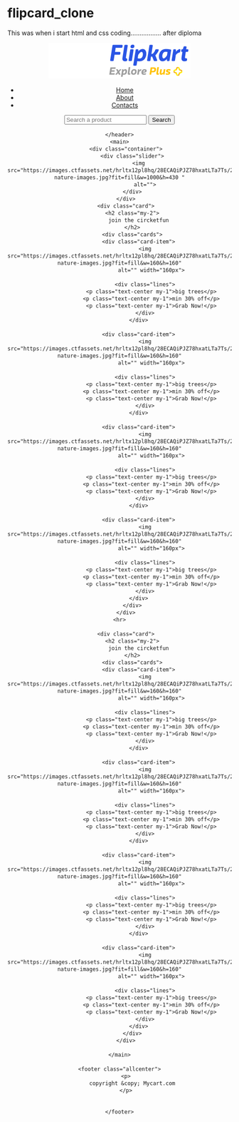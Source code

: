 # flipcard_clone
This was when i start html and  css coding................. after diploma
<!DOCTYPE html>
<html lang="en">

<head>
    <meta charset="UTF-8">
    <meta http-equiv="X-UA-Compatible" content="IE=edge">
    <meta name="viewport" content="width=device-width, initial-scale=1.0">
    <title>sample</title>
    <link rel="stylesheet" href="style.css">
    <link rel="stylesheet" href="utils.css">
    <link rel="stylesheet" href="responsive.css">
</head>

<body>
    <header>
        <nav>
            <div class="logo">
                <img src="logo1.svg" alt="">
            </div>
            <ul>
                <li><a href="home.html">Home</a></li>
                <li><a href="About.html">About</a></li>
                <li><a href="contact.html">Contacts</a></li>
            </ul>
            <div class="search">
                <input type="text" name"" id="" placeholder="Search a product">
                <button class="btn">
                    Search
                </button>
            </div>
        </nav>

    </header>
    <main>
        <div class="container">
            <div class="slider">
                <img src="https://images.ctfassets.net/hrltx12pl8hq/28ECAQiPJZ78hxatLTa7Ts/2f695d869736ae3b0de3e56ceaca3958/free-nature-images.jpg?fit=fill&w=1000&h=430 "
                    alt="">
            </div>
        </div>
        <div class="card">
            <h2 class="my-2">
                join the circketfun
            </h2>
            <div class="cards">
                <div class="card-item">
                    <img src="https://images.ctfassets.net/hrltx12pl8hq/28ECAQiPJZ78hxatLTa7Ts/2f695d869736ae3b0de3e56ceaca3958/free-nature-images.jpg?fit=fill&w=160&h=160"
                        alt="" width="160px">

                    <div class="lines">
                        <p class="text-center my-1">big trees</p>
                        <p class="text-center my-1">min 30% off</p>
                        <p class="text-center my-1">Grab Now!</p>
                    </div>
                </div>

                <div class="card-item">
                    <img src="https://images.ctfassets.net/hrltx12pl8hq/28ECAQiPJZ78hxatLTa7Ts/2f695d869736ae3b0de3e56ceaca3958/free-nature-images.jpg?fit=fill&w=160&h=160"
                        alt="" width="160px">

                    <div class="lines">
                        <p class="text-center my-1">big trees</p>
                        <p class="text-center my-1">min 30% off</p>
                        <p class="text-center my-1">Grab Now!</p>
                    </div>
                </div>

                <div class="card-item">
                    <img src="https://images.ctfassets.net/hrltx12pl8hq/28ECAQiPJZ78hxatLTa7Ts/2f695d869736ae3b0de3e56ceaca3958/free-nature-images.jpg?fit=fill&w=160&h=160"
                        alt="" width="160px">

                    <div class="lines">
                        <p class="text-center my-1">big trees</p>
                        <p class="text-center my-1">min 30% off</p>
                        <p class="text-center my-1">Grab Now!</p>
                    </div>
                </div>

                <div class="card-item">
                    <img src="https://images.ctfassets.net/hrltx12pl8hq/28ECAQiPJZ78hxatLTa7Ts/2f695d869736ae3b0de3e56ceaca3958/free-nature-images.jpg?fit=fill&w=160&h=160"
                        alt="" width="160px">

                    <div class="lines">
                        <p class="text-center my-1">big trees</p>
                        <p class="text-center my-1">min 30% off</p>
                        <p class="text-center my-1">Grab Now!</p>
                    </div>
                </div>
            </div>
        </div>
    <hr>

        <div class="card">
            <h2 class="my-2">
                join the circketfun
            </h2>
            <div class="cards">
                <div class="card-item">
                    <img src="https://images.ctfassets.net/hrltx12pl8hq/28ECAQiPJZ78hxatLTa7Ts/2f695d869736ae3b0de3e56ceaca3958/free-nature-images.jpg?fit=fill&w=160&h=160"
                        alt="" width="160px">

                    <div class="lines">
                        <p class="text-center my-1">big trees</p>
                        <p class="text-center my-1">min 30% off</p>
                        <p class="text-center my-1">Grab Now!</p>
                    </div>
                </div>

                <div class="card-item">
                    <img src="https://images.ctfassets.net/hrltx12pl8hq/28ECAQiPJZ78hxatLTa7Ts/2f695d869736ae3b0de3e56ceaca3958/free-nature-images.jpg?fit=fill&w=160&h=160"
                        alt="" width="160px">

                    <div class="lines">
                        <p class="text-center my-1">big trees</p>
                        <p class="text-center my-1">min 30% off</p>
                        <p class="text-center my-1">Grab Now!</p>
                    </div>
                </div>

                <div class="card-item">
                    <img src="https://images.ctfassets.net/hrltx12pl8hq/28ECAQiPJZ78hxatLTa7Ts/2f695d869736ae3b0de3e56ceaca3958/free-nature-images.jpg?fit=fill&w=160&h=160"
                        alt="" width="160px">

                    <div class="lines">
                        <p class="text-center my-1">big trees</p>
                        <p class="text-center my-1">min 30% off</p>
                        <p class="text-center my-1">Grab Now!</p>
                    </div>
                </div>

                <div class="card-item">
                    <img src="https://images.ctfassets.net/hrltx12pl8hq/28ECAQiPJZ78hxatLTa7Ts/2f695d869736ae3b0de3e56ceaca3958/free-nature-images.jpg?fit=fill&w=160&h=160"
                        alt="" width="160px">

                    <div class="lines">
                        <p class="text-center my-1">big trees</p>
                        <p class="text-center my-1">min 30% off</p>
                        <p class="text-center my-1">Grab Now!</p>
                    </div>
                </div>
            </div>
        </div>

    </main>

    <footer class="allcenter">
        <p>
            copyright &copy; Mycart.com
        </p>


    </footer>
</body>

</html>
